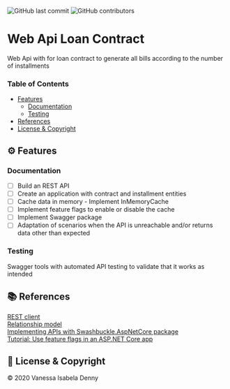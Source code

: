 ![GitHub last commit](https://img.shields.io/github/last-commit/vanessaidenny/webapi-loan-contract?color=blueviolet&style=plastic)
![GitHub contributors](https://img.shields.io/github/contributors/vanessaidenny/webapi-loan-contract?color=brightgreen&style=plastic)
 
# Web Api Loan Contract

Web Api with for loan contract to generate all bills according to the number of installments

### Table of Contents

- [Features](#features)
  - [Documentation](#documentation)
  - [Testing](#testing)
- [References](#references)
- [License & Copyright](#license)

<a name="features"></a>
## ⚙️ Features

<a name="documentation"></a>
### Documentation

- [ ] Build an REST API
- [ ] Create an application with contract and installment entities
- [ ] Cache data in memory - Implement InMemoryCache
- [ ] Implement feature flags to enable or disable the cache
- [ ] Implement Swagger package
- [ ] Adaptation of scenarios when the API is unreachable and/or returns data other than expected

<a name="testing"></a>
### Testing

Swagger tools with automated API testing to validate that it works as intended

<a name="references"></a>
## 📚 References

[REST client](https://docs.microsoft.com/en-us/dotnet/csharp/tutorials/console-webapiclient#processing-the-json-result)  
[Relationship model](https://www.youtube.com/watch?app=desktop&v=but7jqjopKM)  
[Implementing APIs with Swashbuckle.AspNetCore package](https://renatogroffe.medium.com/asp-net-core-swagger-documentando-apis-com-o-package-swashbuckle-aspnetcore-5eef480ba1c0)  
[Tutorial: Use feature flags in an ASP.NET Core app](https://docs.microsoft.com/en-us/azure/azure-app-configuration/use-feature-flags-dotnet-core)

<a name="license"></a>
## 📌 License & Copyright

&copy; 2020 Vanessa Isabela Denny